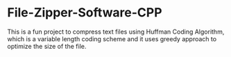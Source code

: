 # File-Zipper-Software-CPP
This is a fun project to compress text files using Huffman Coding Algorithm, which is a variable length coding scheme and it uses greedy approach to optimize the size of the file. 
